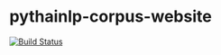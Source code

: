 # pythainlp-corpus-website

[![Build Status](https://travis-ci.org/wannaphong/pythainlp-corpus-website.svg?branch=master)](https://travis-ci.org/wannaphong/pythainlp-corpus-website)
